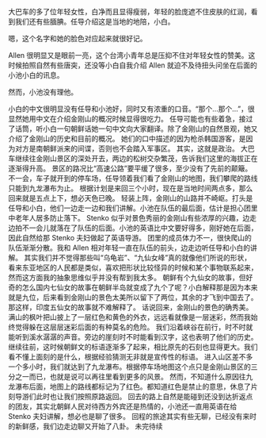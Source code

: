 大巴车的多了位年轻女性，白净而且显得瘦弱，年轻的脸庞遮不住皮肤的红润，看到我们还有些腼腆。任导介绍这是当地的地陪，小白。



嗯，这个名字和她的脸色对应起来就很好记。

Allen 很明显又是眼前一亮，这个台湾小青年总是压抑不住对年轻女性的赞美。这时候拍照自然有些唐突，还没等小白自我介绍 Allen 就迫不及待扭头问坐在后面的小池小白的讯息。



然而，小池没有理他。

小白的中文很明显没有任导和小池好，同时又有浓重的口音。“那个…那个…”，很显然她用中文在介绍金刚山的概况时候显得很吃力。
任导可能也有些着急，接过了话筒，听小白一句朝鲜话她一句中文向大家翻译。除了金刚山的自然景观，她又介绍了金刚山的历史和目前的概况。
她们的口中描述的因为枪杀韩国游客，是因为对方是南朝鲜派来的间谍，否则也不会踏入军事区。
其实，这就是政治。
大巴车继续往金刚山景区的深处开去，两边的松树交杂繁茂，告诉我们这里的海拔正在逐渐得升高。
景区的路况比“高速公路”要平缓了很多，至少没有了先前的颠簸。不一会，车子就开到的停车场，任导领着我们看了金刚山的地图，我们攀爬的路线只能到九龙瀑布为止。
根据计划是来回三个小时，现在是当地时间两点多，那么回来就是五点上下，想必天色已晚。
轻装上阵，金刚山的山路并不崎岖。打头是任导和小白，他们一边走一边和我们讲解。小池在队伍的最后面，估计是担心团里中老年人居多防止落下。
Stenko 似乎对景色秀丽的金刚山有些浓厚的兴趣，边走边拍不一会儿就落在了队伍的后面。小池的英语比中文要好得多，刚好她在后面，因此自然给那 Stenko 夫妇做起了英语导游。
团里的成员体力不一，很快爬山的队伍渐渐分散。我和 Allen 相对年轻一直在队伍的前头，边走边听任导和小白的讲解。
其实我们并不觉得那些叫“乌龟岩”、“九仙女峰”真的就像他们所说的形状，看来东亚地区的人民都是类似，喜欢把形状比较怪异的时候和某个事物联系起来，然而这方面我的抽象思维似乎并没有帮到我太多。
朝鲜有个九仙女的故事，但好奇的怎么国内七仙女的故事在朝鲜半岛就变成了九个了呢？小白解释那是因为本来就是九位，后来看到金刚山的景色太美所以留下了两位，其余的才飞到中国去了。
那这样，印度五仙女的故事就不难解释了。
话说回来，金刚山的景色的确秀美。满山的枫叶把山披上了一层红色和黄色的外衣，远远看就像是一层迷彩，然而我始终觉得躲在这层层迷彩后面的有种莫名的危险。
我们沿着峡谷在前行，时不时就能听到溪水潺潺的声音。旁边的崖刻时不时能看到汉字，这也表明了他们的历史。
继续往前，这时候朝鲜文的标语逐渐多了起来，相比原先的石刻也显得更大。我们看不懂上面刻的是什么，根据经验猜测无非就是宣传性的标语。
进入山区差不多一个多小时，我们就达到了九龙瀑布。根据停车场地图这个点只是金刚山景区的三分之一而已，也就是说可以再往里看到更多的风景。
然而，不知道什么原因往九龙瀑布后面，地图上的路线都标记为了红色。都知道红色是禁止的意思，休息了片刻导游们此时也让我们按照原路返回。
回去的路上自然是能碰到还没到达折返点的团友，其实北朝鲜人民对待西方外宾还是热情的，小池还一直用英语在给 Stenko 夫妇讲解，想必也是聊了很多。
回程的旅途其实有些无聊，已经没有来时的新鲜感，我们边走边聊又开始了八卦。
未完待续
